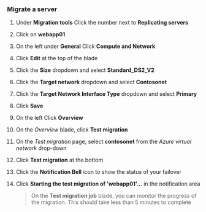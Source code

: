 
### Migrate a server
1. Under **Migration tools** Click the number next to **Replicating servers**
1. Click on **webapp01**
1. On the left under **General** Click **Compute and Network**
1. Click **Edit** at the top of the blade
1. Click the **Size** dropdown and select **Standard_DS2_V2**
1. Click the **Target network** dropdown and select **Contosonet**
1. Click the **Target Network Interface Type** dropdown and select **Primary**
1. Click **Save**
1. On the left Click **Overview**
1. On the *Overview* blade, click **Test migration**
1. On the *Test migration* page, select **contosonet** from the *Azure virtual network* drop-down
1. Click **Test migration** at the bottom
1. Click the **Notification Bell** icon to show the status of your failover
1. Click **Starting the test migration of 'webapp01'...** in the notification area

	>On the **Test migration job** blade, you can monitor the progress of the migration. This should take less than 5 minutes to complete 
